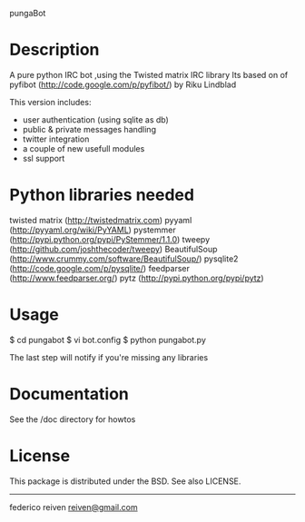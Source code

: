 pungaBot

Description
===========

A pure python IRC bot ,using the Twisted matrix IRC library
Its based on of pyfibot (http://code.google.com/p/pyfibot/) by Riku Lindblad

This version includes:

* user authentication (using sqlite as db)
* public & private messages handling
* twitter integration
* a couple of new usefull modules
* ssl support

Python libraries needed
===========

twisted matrix (http://twistedmatrix.com)
pyyaml (http://pyyaml.org/wiki/PyYAML)
pystemmer (http://pypi.python.org/pypi/PyStemmer/1.1.0)
tweepy (http://github.com/joshthecoder/tweepy)
BeautifulSoup (http://www.crummy.com/software/BeautifulSoup/)
pysqlite2 (http://code.google.com/p/pysqlite/)
feedparser (http://www.feedparser.org/)
pytz (http://pypi.python.org/pypi/pytz)

Usage
===========

$ cd pungabot
$ vi bot.config
$ python pungabot.py 

The last step will notify if you're missing any libraries 

Documentation
===========

See the /doc directory for howtos

License
=======

This package is distributed under the BSD. See also LICENSE.


----------------------------------------------------------------
federico reiven <reiven@gmail.com>
